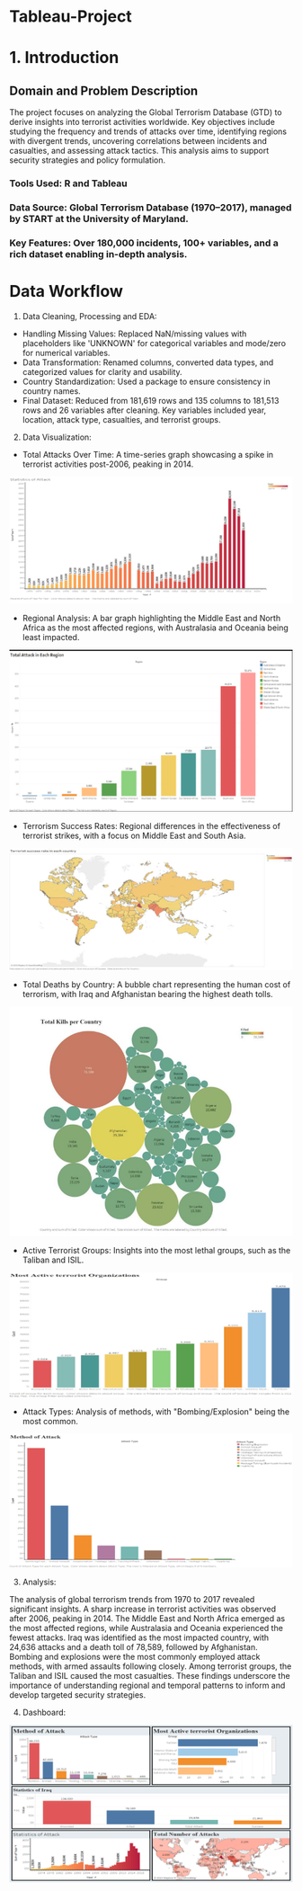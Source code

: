 # Tableau-Project

# 1. Introduction

## Domain and Problem Description
The project focuses on analyzing the Global Terrorism Database (GTD) to derive insights into terrorist activities worldwide. Key objectives include studying the frequency and trends of attacks over time, identifying regions with divergent trends, uncovering correlations between incidents and casualties, and assessing attack tactics. This analysis aims to support security strategies and policy formulation.

### Tools Used: R and Tableau
### Data Source: Global Terrorism Database (1970–2017), managed by START at the University of Maryland.
### Key Features: Over 180,000 incidents, 100+ variables, and a rich dataset enabling in-depth analysis.

# Data Workflow

1) Data Cleaning, Processing and EDA:
  - Handling Missing Values: Replaced NaN/missing values with placeholders like 'UNKNOWN' for categorical variables and mode/zero for numerical variables.
  - Data Transformation: Renamed columns, converted data types, and categorized values for clarity and usability.
  - Country Standardization: Used a package to ensure consistency in country names.
  - Final Dataset: Reduced from 181,619 rows and 135 columns to 181,513 rows and 26 variables after cleaning. Key variables included year, location, attack type, casualties, and terrorist groups.

2) Data Visualization:
  - Total Attacks Over Time: A time-series graph showcasing a spike in terrorist activities post-2006, peaking in 2014.

  ![Total attacks over time.png](https://github.com/jeetswami/Tableau-Project/blob/85c51722d037e2691bdb42de8f61b9edb53cbe96/Total%20attacks%20over%20time.png)

  - Regional Analysis: A bar graph highlighting the Middle East and North Africa as the most affected regions, with Australasia and Oceania being least impacted.
  
  ![Regional Analysis](https://github.com/jeetswami/Tableau-Project/blob/d8d6b55d53d2385c1ce183a9d87e7594770091eb/Regional%20Analysis.png)

  - Terrorism Success Rates: Regional differences in the effectiveness of terrorist strikes, with a focus on Middle East and South Asia.

  ![Terrorism Success Rates](https://github.com/jeetswami/Tableau-Project/blob/d8d6b55d53d2385c1ce183a9d87e7594770091eb/Terrorism%20Success%20Rate.png)

  - Total Deaths by Country: A bubble chart representing the human cost of terrorism, with Iraq and Afghanistan bearing the highest death tolls.

  ![Total Deaths by Country](https://github.com/jeetswami/Tableau-Project/blob/d8d6b55d53d2385c1ce183a9d87e7594770091eb/Total%20Death%20per%20country.png)

  - Active Terrorist Groups: Insights into the most lethal groups, such as the Taliban and ISIL.

  ![Active Terrorist Groups](https://github.com/jeetswami/Tableau-Project/blob/d8d6b55d53d2385c1ce183a9d87e7594770091eb/Most%20Active%20Terrorist%20Organizations.png)

  - Attack Types: Analysis of methods, with "Bombing/Explosion" being the most common.

  ![Attack Types](https://github.com/jeetswami/Tableau-Project/blob/d8d6b55d53d2385c1ce183a9d87e7594770091eb/Method%20of%20Attack.png)

3) Analysis:

The analysis of global terrorism trends from 1970 to 2017 revealed significant insights. A sharp increase in terrorist activities was observed after 2006, peaking in 2014. The Middle East and North Africa emerged as the most affected regions, while Australasia and Oceania experienced the fewest attacks. Iraq was identified as the most impacted country, with 24,636 attacks and a death toll of 78,589, followed by Afghanistan. Bombing and explosions were the most commonly employed attack methods, with armed assaults following closely. Among terrorist groups, the Taliban and ISIL caused the most casualties. These findings underscore the importance of understanding regional and temporal patterns to inform and develop targeted security strategies.

4) Dashboard:

![](https://github.com/jeetswami/Tableau-Project/blob/eb279c6596440ecd0c025b9952d389388eec179c/Dashboard.png)
